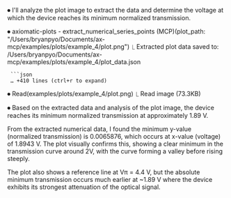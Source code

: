 ⏺ I'll analyze the plot image to extract the data and determine the voltage at which the device reaches its minimum normalized transmission.

⏺ axiomatic-plots - extract_numerical_series_points (MCP)(plot_path: "/Users/bryanpyo/Documents/ax-mcp/examples/plots/example_4/plot.png")
⎿ Extracted plot data saved to: /Users/bryanpyo/Documents/ax-mcp/examples/plots/example_4/plot_data.json

     ```json
     … +410 lines (ctrl+r to expand)

⏺ Read(examples/plots/example_4/plot.png)
⎿ Read image (73.3KB)

⏺ Based on the extracted data and analysis of the plot image, the device reaches its minimum normalized transmission at approximately 1.89 V.

From the extracted numerical data, I found the minimum y-value (normalized transmission) is 0.0065876, which occurs at x-value (voltage) of 1.8943 V. The plot visually confirms this,
showing a clear minimum in the transmission curve around 2V, with the curve forming a valley before rising steeply.

The plot also shows a reference line at Vπ = 4.4 V, but the absolute minimum transmission occurs much earlier at ~1.89 V where the device exhibits its strongest attenuation of the
optical signal.
